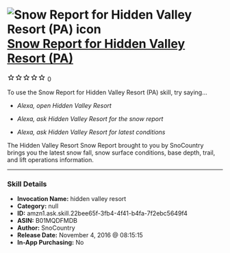 # &nbsp;<img src="skill_icon" alt="Snow Report for Hidden Valley Resort (PA) icon" width="36"> [Snow Report for Hidden Valley Resort (PA)](http://alexa.amazon.com/#skills/amzn1.ask.skill.22bee65f-3fb4-4f41-b4fa-7f2ebc5649f4)
![0 stars](../../images/ic_star_border_black_18dp_1x.png)![0 stars](../../images/ic_star_border_black_18dp_1x.png)![0 stars](../../images/ic_star_border_black_18dp_1x.png)![0 stars](../../images/ic_star_border_black_18dp_1x.png)![0 stars](../../images/ic_star_border_black_18dp_1x.png) 0

To use the Snow Report for Hidden Valley Resort (PA) skill, try saying...

* *Alexa, open Hidden Valley Resort*

* *Alexa, ask Hidden Valley Resort for the snow report*

* *Alexa, ask Hidden Valley Resort for latest conditions*

The Hidden Valley Resort Snow Report brought to you by SnoCountry brings you the latest snow fall, snow surface conditions,  base depth, trail, and lift operations information.

***

### Skill Details

* **Invocation Name:** hidden valley resort
* **Category:** null
* **ID:** amzn1.ask.skill.22bee65f-3fb4-4f41-b4fa-7f2ebc5649f4
* **ASIN:** B01MQDFMDB
* **Author:** SnoCountry
* **Release Date:** November 4, 2016 @ 08:15:15
* **In-App Purchasing:** No
